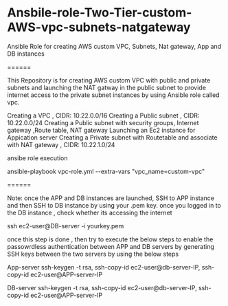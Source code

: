 # Ansbile-role-Two-Tier-custom-AWS-vpc-subnets-natgateway
Ansible Role for  creating AWS custom VPC, Subnets, Nat gateway, App and DB instances 

======

This Repository is for creating AWS custom VPC with public and private subnets and launching the NAT gatway in the public subnet to provide internet access to the private subnet instances by using Ansible role called vpc.

Creating a VPC , CIDR: 10.22.0.0/16
Creating a Public subnet , CIDR: 10.22.0.0/24
Creating a Public subnet with security groups, Internet gateway ,Route table, NAT gateway
Launching an Ec2 instance for Appication server
Creating a Private subnet with Routetable and associate with NAT gateway , CIDR: 10.22.1.0/24

ansibe role  execution

ansible-playbook vpc-role.yml --extra-vars "vpc_name=custom-vpc"

======

Note: once the APP and DB instances are launched, SSH to APP instance and then SSH to DB instance by using your .pem key. 
once you logged in to the DB instance , check whether its accessing the internet

ssh ec2-user@DB-server -i yourkey.pem

once this step is done , then try to execute the below steps to enable the passowrdless authentication between APP and DB servers by generating SSH keys between the two servers by using the below steps

App-server
ssh-keygen -t rsa, ssh-copy-id ec2-user@db-server-IP, ssh-copy-id ec2-user@APP-server-IP

DB-server
ssh-keygen -t rsa, ssh-copy-id ec2-user@db-server-IP, ssh-copy-id ec2-user@APP-server-IP
